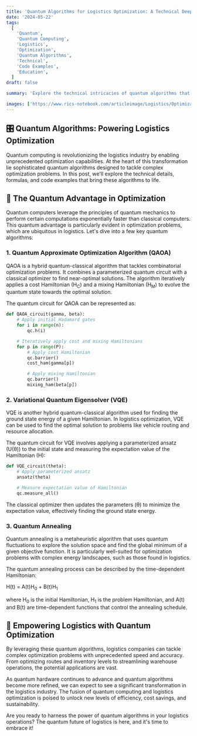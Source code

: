 ```yaml
---
title: 'Quantum Algorithms for Logistics Optimization: A Technical Deep Dive'
date: '2024-05-22'
tags:
  [
    'Quantum',
    'Quantum Computing',
    'Logistics',
    'Optimization',
    'Quantum Algorithms',
    'Technical',
    'Code Examples',
    'Education',
  ]
draft: false

summary: 'Explore the technical intricacies of quantum algorithms that power logistics optimization. Dive into the formulas and code examples that showcase the potential of quantum computing in revolutionizing supply chain management.'

images: ['https://www.rics-notebook.com/articleimage/Logistics/Optimization.webp']
---
```


## 🎛️ Quantum Algorithms: Powering Logistics Optimization

Quantum computing is revolutionizing the logistics industry by enabling unprecedented optimization capabilities. At the heart of this transformation lie sophisticated quantum algorithms designed to tackle complex optimization problems. In this post, we'll explore the technical details, formulas, and code examples that bring these algorithms to life.

## 🧩 The Quantum Advantage in Optimization

Quantum computers leverage the principles of quantum mechanics to perform certain computations exponentially faster than classical computers. This quantum advantage is particularly evident in optimization problems, which are ubiquitous in logistics. Let's dive into a few key quantum algorithms:

### 1. Quantum Approximate Optimization Algorithm (QAOA)

QAOA is a hybrid quantum-classical algorithm that tackles combinatorial optimization problems. It combines a parameterized quantum circuit with a classical optimizer to find near-optimal solutions. The algorithm iteratively applies a cost Hamiltonian (H<sub>C</sub>) and a mixing Hamiltonian (H<sub>M</sub>) to evolve the quantum state towards the optimal solution.

The quantum circuit for QAOA can be represented as:

```python
def QAOA_circuit(gamma, beta):
    # Apply initial Hadamard gates
    for i in range(n):
        qc.h(i)

    # Iteratively apply cost and mixing Hamiltonians
    for p in range(P):
        # Apply cost Hamiltonian
        qc.barrier()
        cost_ham(gamma[p])

        # Apply mixing Hamiltonian
        qc.barrier()
        mixing_ham(beta[p])
```

### 2. Variational Quantum Eigensolver (VQE)

VQE is another hybrid quantum-classical algorithm used for finding the ground state energy of a given Hamiltonian. In logistics optimization, VQE can be used to find the optimal solution to problems like vehicle routing and resource allocation.

The quantum circuit for VQE involves applying a parameterized ansatz (U(θ)) to the initial state and measuring the expectation value of the Hamiltonian (H):

```python
def VQE_circuit(theta):
    # Apply parameterized ansatz
    ansatz(theta)

    # Measure expectation value of Hamiltonian
    qc.measure_all()
```

The classical optimizer then updates the parameters (θ) to minimize the expectation value, effectively finding the ground state energy.

### 3. Quantum Annealing

Quantum annealing is a metaheuristic algorithm that uses quantum fluctuations to explore the solution space and find the global minimum of a given objective function. It is particularly well-suited for optimization problems with complex energy landscapes, such as those found in logistics.

The quantum annealing process can be described by the time-dependent Hamiltonian:

H(t) = A(t)H<sub>0</sub> + B(t)H<sub>1</sub>

where H<sub>0</sub> is the initial Hamiltonian, H<sub>1</sub> is the problem Hamiltonian, and A(t) and B(t) are time-dependent functions that control the annealing schedule.

## 🚀 Empowering Logistics with Quantum Optimization

By leveraging these quantum algorithms, logistics companies can tackle complex optimization problems with unprecedented speed and accuracy. From optimizing routes and inventory levels to streamlining warehouse operations, the potential applications are vast.

As quantum hardware continues to advance and quantum algorithms become more refined, we can expect to see a significant transformation in the logistics industry. The fusion of quantum computing and logistics optimization is poised to unlock new levels of efficiency, cost savings, and sustainability.

Are you ready to harness the power of quantum algorithms in your logistics operations? The quantum future of logistics is here, and it's time to embrace it!
